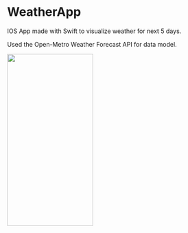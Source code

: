 # WeatherApp
IOS App made with Swift to visualize weather for next 5 days.

Used the Open-Metro Weather Forecast API for data model.




<img src="https://user-images.githubusercontent.com/69771004/209449712-ee2299c9-1a7d-4c63-bed6-b89a82d5ab80.png" width="200" height="400"/>
